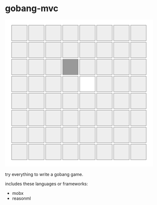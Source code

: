 # gobang-mvc

![demo](demo.png)

try everything to write a gobang game.

includes these languages or frameworks:

- mobx
- reasonml